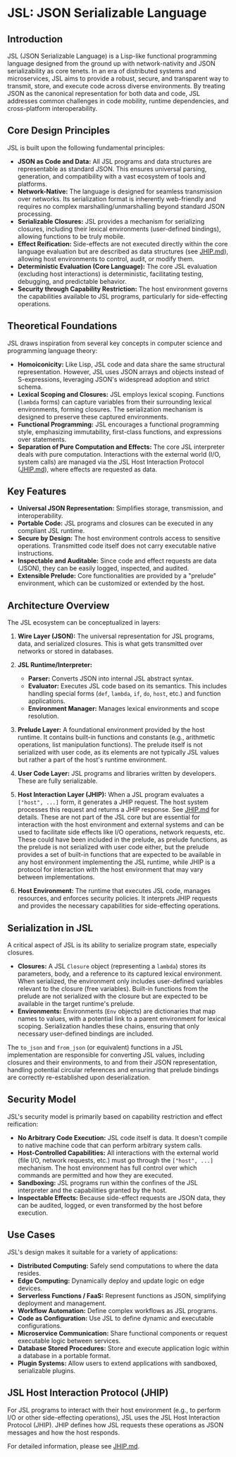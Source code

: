 # JSL: JSON Serializable Language

## Introduction

JSL (JSON Serializable Language) is a Lisp-like functional programming language designed from the ground up with network-nativity and JSON serializability as core tenets. In an era of distributed systems and microservices, JSL aims to provide a robust, secure, and transparent way to transmit, store, and execute code across diverse environments. By treating JSON as the canonical representation for both data and code, JSL addresses common challenges in code mobility, runtime dependencies, and cross-platform interoperability.

## Core Design Principles

JSL is built upon the following fundamental principles:

- **JSON as Code and Data:** All JSL programs and data structures are representable as standard JSON. This ensures universal parsing, generation, and compatibility with a vast ecosystem of tools and platforms.
- **Network-Native:** The language is designed for seamless transmission over networks. Its serialization format is inherently web-friendly and requires no complex marshalling/unmarshalling beyond standard JSON processing.
- **Serializable Closures:** JSL provides a mechanism for serializing closures, including their lexical environments (user-defined bindings), allowing functions to be truly mobile.
- **Effect Reification:** Side-effects are not executed directly within the core language evaluation but are described as data structures (see [JHIP.md](JHIP.md)), allowing host environments to control, audit, or modify them.
- **Deterministic Evaluation (Core Language):** The core JSL evaluation (excluding host interactions) is deterministic, facilitating testing, debugging, and predictable behavior.
- **Security through Capability Restriction:** The host environment governs the capabilities available to JSL programs, particularly for side-effecting operations.

## Theoretical Foundations

JSL draws inspiration from several key concepts in computer science and programming language theory:

- **Homoiconicity:** Like Lisp, JSL code and data share the same structural representation. However, JSL uses JSON arrays and objects instead of S-expressions, leveraging JSON's widespread adoption and strict schema.
- **Lexical Scoping and Closures:** JSL employs lexical scoping. Functions (`lambda` forms) can capture variables from their surrounding lexical environments, forming closures. The serialization mechanism is designed to preserve these captured environments.
- **Functional Programming:** JSL encourages a functional programming style, emphasizing immutability, first-class functions, and expressions over statements.
- **Separation of Pure Computation and Effects:** The core JSL interpreter deals with pure computation. Interactions with the external world (I/O, system calls) are managed via the JSL Host Interaction Protocol ([JHIP.md](JHIP.md)), where effects are requested as data.

## Key Features

- **Universal JSON Representation:** Simplifies storage, transmission, and interoperability.
- **Portable Code:** JSL programs and closures can be executed in any compliant JSL runtime.
- **Secure by Design:** The host environment controls access to sensitive operations. Transmitted code itself does not carry executable native instructions.
- **Inspectable and Auditable:** Since code and effect requests are data (JSON), they can be easily logged, inspected, and audited.
- **Extensible Prelude:** Core functionalities are provided by a "prelude" environment, which can be customized or extended by the host.

## Architecture Overview

The JSL ecosystem can be conceptualized in layers:

1. **Wire Layer (JSON):** The universal representation for JSL programs, data, and serialized closures. This is what gets transmitted over networks or stored in databases.
2. **JSL Runtime/Interpreter:**
  
   - **Parser:** Converts JSON into internal JSL abstract syntax.
   - **Evaluator:** Executes JSL code based on its semantics. This includes handling special forms (`def`, `lambda`, `if`, `do`, `host`, etc.) and function applications.
   - **Environment Manager:** Manages lexical environments and scope resolution.

3. **Prelude Layer:** A foundational environment provided by the host runtime. It contains built-in functions and constants (e.g., arithmetic operations, list manipulation functions). The prelude itself is not serialized with user code, as its elements are not typically JSL values but rather a part of the host's runtime environment.
4. **User Code Layer:** JSL programs and libraries written by developers. These are fully serializable.
5. **Host Interaction Layer (JHIP):** When a JSL program evaluates a `["host", ...]` form, it generates a JHIP request. The host system processes this request and returns a JHIP response. See [JHIP.md](JHIP.md) for details. These are not part of the JSL core but are essential for interaction with the host environment and external systems and can be used to facilitate side effects like I/O operations, network requests, etc. These could have been included in the prelude, as prelude functions, as the prelude is not serialized with user code either, but the prelude provides a set of built-in functions that are expected to be available in any host environment implementing the JSL runtime, while JHIP is a protocol for interaction with the host environment that may vary between implementations.
6. **Host Environment:** The runtime that executes JSL code, manages resources, and enforces security policies. It interprets JHIP requests and provides the necessary capabilities for side-effecting operations.

## Serialization in JSL

A critical aspect of JSL is its ability to serialize program state, especially closures.

- **Closures:** A JSL `Closure` object (representing a `lambda`) stores its parameters, body, and a reference to its captured lexical environment. When serialized, the environment only includes user-defined variables relevant to the closure (free variables). Built-in functions from the prelude are not serialized with the closure but are expected to be available in the target runtime's prelude.
- **Environments:** Environments (`Env` objects) are dictionaries that map names to values, with a potential link to a parent environment for lexical scoping. Serialization handles these chains, ensuring that only necessary user-defined bindings are included.

The `to_json` and `from_json` (or equivalent) functions in a JSL implementation are responsible for converting JSL values, including closures and their environments, to and from their JSON representation, handling potential circular references and ensuring that prelude bindings are correctly re-established upon deserialization.

## Security Model

JSL's security model is primarily based on capability restriction and effect reification:

- **No Arbitrary Code Execution:** JSL code itself is data. It doesn't compile to native machine code that can perform arbitrary system calls.
- **Host-Controlled Capabilities:** All interactions with the external world (file I/O, network requests, etc.) must go through the `["host", ...]` mechanism. The host environment has full control over which commands are permitted and how they are executed.
- **Sandboxing:** JSL programs run within the confines of the JSL interpreter and the capabilities granted by the host.
- **Inspectable Effects:** Because side-effect requests are JSON data, they can be audited, logged, or even transformed by the host before execution.

## Use Cases

JSL's design makes it suitable for a variety of applications:

- **Distributed Computing:** Safely send computations to where the data resides.
- **Edge Computing:** Dynamically deploy and update logic on edge devices.
- **Serverless Functions / FaaS:** Represent functions as JSON, simplifying deployment and management.
- **Workflow Automation:** Define complex workflows as JSL programs.
- **Code as Configuration:** Use JSL to define dynamic and executable configurations.
- **Microservice Communication:** Share functional components or request executable logic between services.
- **Database Stored Procedures:** Store and execute application logic within a database in a portable format.
- **Plugin Systems:** Allow users to extend applications with sandboxed, serializable plugins.

## JSL Host Interaction Protocol (JHIP)

For JSL programs to interact with their host environment (e.g., to perform I/O or other side-effecting operations), JSL uses the JSL Host Interaction Protocol (JHIP). JHIP defines how JSL requests these operations as JSON messages and how the host responds.

For detailed information, please see [JHIP.md](JHIP.md).